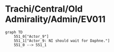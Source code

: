# Trachi/Central/Old Admirality/Admin/EV011


```mermaid
graph TD
    551_0["Actor_9"]
    551_1["Actor_9: NI should wait for Daphne."]
    551_0 --> 551_1
```